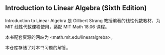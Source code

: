 ## Introduction to Linear Algebra (Sixth Edition)

Introduction to Linear Algebra 是 Gillbert Strang 教授编著的线性代数教材，为 MIT 线性代数课程使用，适配 MIT Math 18.06 课程。

本书配套资源的网站为 <math.mit.edu/linearalgreba>。

本仓库存储了对本书习题的解答。